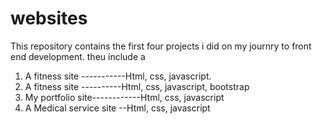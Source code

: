 # websites
This repository contains the first four projects i did on my journry to front end development. theu include a
1. A fitness site -----------Html, css, javascript.
2. A fitness site ----------Html, css, javascript, bootstrap
3. My portfolio site------------Html, css, javascript
4. A Medical service site --Html, css, javascript
